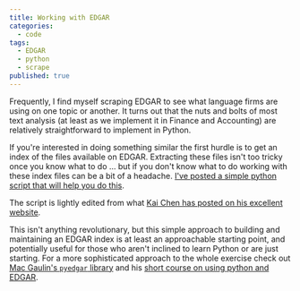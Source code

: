 ```yaml
---
title: Working with EDGAR
categories:
  - code
tags:
  - EDGAR
  - python
  - scrape
published: true
---
```

Frequently, I find myself scraping EDGAR to see what language firms are using on one topic or another. It turns out that the nuts and bolts of most text analysis (at least as we implement it in Finance and Accounting) are relatively straightforward to implement in Python. 

If you're interested in doing something similar the first hurdle is to get an index of the files available on EDGAR. Extracting these files isn't too tricky once you know what to do ... but if you don't know what to do working with these index files can be a bit of a headache. [I've posted a simple python script that will help you do this](https://github.com/ArthurHowardMorris/buildEdgarIndex/blob/master/buildEdgarIndex.py). 

The script is lightly edited from what [Kai Chen has posted on his excellent website](http://kaichen.work/?p=59). 

This isn't anything revolutionary, but this simple approach to building and maintaining an EDGAR index is at least an approachable starting point, and potentially useful for those who aren't inclined to learn Python or are just starting. For a more sophisticated approach to the whole exercise check out [Mac Gaulin's ```pyedgar``` library](https://github.com/gaulinmp/pyedgar) and his [short course on using python and EDGAR](https://github.com/gaulinmp/edgar_shortcourse).
